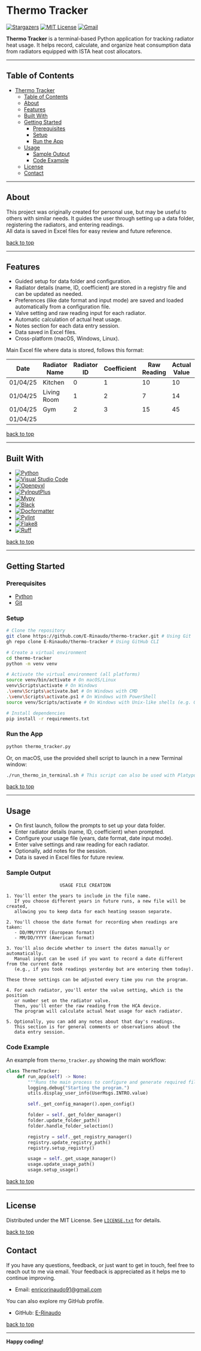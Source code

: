 # Thermo Tracker 

[![Stargazers][stars-shield]][stars-url]
[![MIT License][license-shield]][license-url]
[![Gmail][Gmail-shield]][Gmail-url]

**Thermo Tracker** is a terminal-based Python application for tracking radiator heat usage.
It helps record, calculate, and organize heat consumption data from radiators equipped with ISTA heat cost allocators.

---

## Table of Contents

- [Thermo Tracker](#thermo-tracker)
  - [Table of Contents](#table-of-contents)
  - [About](#about)
  - [Features](#features)
  - [Built With](#built-with)
  - [Getting Started](#getting-started)
    - [Prerequisites](#prerequisites)
    - [Setup](#setup)
    - [Run the App](#run-the-app)
  - [Usage](#usage)
    - [Sample Output](#sample-output)
    - [Code Example](#code-example)
  - [License](#license)
  - [Contact](#contact)

---

## About

This project was originally created for personal use, but may be useful to others with similar needs.
It guides the user through setting up a data folder, registering the radiators, and entering readings.  
All data is saved in Excel files for easy review and future reference.

[back to top](#thermo-tracker)

---

## Features

- Guided setup for data folder and configuration.
- Radiator details (name, ID, coefficient) are stored in a registry file and can be updated as needed.
- Preferences (like date format and input mode) are saved and loaded automatically from a configuration file.
- Valve setting and raw reading input for each radiator.
- Automatic calculation of actual heat usage.
- Notes section for each data entry session.
- Data saved in Excel files.
- Cross-platform (macOS, Windows, Linux).

Main Excel file where data is stored, follows this format:

| Date     | Radiator Name | Radiator ID | Coefficient | Raw Reading | Actual Value | Total | Valve Setting | Notes |
|----------|---------------|-------------|-------------|-------------|--------------|-------|---------------|-------|
| 01/04/25 | Kitchen       | 0           | 1           | 10          | 10           |       | 2             |       |
| 01/04/25 | Living Room   | 1           | 2           | 7           | 14           |       | 2.5           |       |
| 01/04/25 | Gym           | 2           | 3           | 15          | 45           |       | 3             |       |
| 01/04/25 |               |             |             |             |              | 69    |               |       |

[back to top](#thermo-tracker)

---

## Built With

- [![Python][Python-badge]][Python-url]
- [![Visual Studio Code][VSCode-badge]][VSCode-url]
- [![Openpyxl][Openpyxl-badge]][Openpyxl-url]
- [![PyInputPlus][PyInputPlus-badge]][PyInputPlus-url]
- [![Mypy][Mypy-badge]][Mypy-url]
- [![Black][Black-badge]][Black-url]
- [![Docformatter][Docformatter-badge]][Docformatter-url]
- [![Pylint][Pylint-badge]][Pylint-url]
- [![Flake8][Flake8-badge]][Flake8-url]
- [![Ruff][Ruff-badge]][Ruff-url]
  
[back to top](#thermo-tracker)

---

## Getting Started

### Prerequisites

- [Python][Python-download]
- [Git][Git-download]
  
### Setup

```bash
# Clone the repository
git clone https://github.com/E-Rinaudo/thermo-tracker.git # Using Git
gh repo clone E-Rinaudo/thermo-tracker # Using GitHub CLI

# Create a virtual environment
cd thermo-tracker
python -m venv venv

# Activate the virtual environment (all platforms)
source venv/bin/activate # On macOS/Linux
venv\Scripts\activate # On Windows
.\venv\Scripts\activate.bat # On Windows with CMD
.\venv\Scripts\activate.ps1 # On Windows with PowerShell
source venv/Scripts/activate # On Windows with Unix-like shells (e.g. Git Bash)

# Install dependencies
pip install -r requirements.txt
```

### Run the App

```bash
python thermo_tracker.py
```

Or, on macOS, use the provided shell script to launch in a new Terminal window:

```bash
./run_thermo_in_terminal.sh # This script can also be used with Platypus to create a standalone macOS app bundle. https://sveinbjorn.org/platypus
```

[back to top](#thermo-tracker)

---

## Usage

- On first launch, follow the prompts to set up your data folder.
- Enter radiator details (name, ID, coefficient) when prompted.
- Configure your usage file (years, date format, date input mode).
- Enter valve settings and raw reading for each radiator.
- Optionally, add notes for the session.
- Data is saved in Excel files for future review.

### Sample Output

```text
                    USAGE FILE CREATION

1. You'll enter the years to include in the file name.
   If you choose different years in future runs, a new file will be created,
   allowing you to keep data for each heating season separate.

2. You'll choose the date format for recording when readings are taken:
   - DD/MM/YYYY (European format)
   - MM/DD/YYYY (American format)

3. You'll also decide whether to insert the dates manually or automatically.
   Manual input can be used if you want to record a date different from the current date
   (e.g., if you took readings yesterday but are entering them today).

These three settings can be adjusted every time you run the program.

4. For each radiator, you'll enter the valve setting, which is the position
   or number set on the radiator valve.
   Then, you'll enter the raw reading from the HCA device.
   The program will calculate actual heat usage for each radiator.

5. Optionally, you can add any notes about that day's readings.
   This section is for general comments or observations about the
   data entry session.
```

### Code Example

An example from `thermo_tracker.py` showing the main workflow:

```py
class ThermoTracker:
    def run_app(self) -> None:
        """Runs the main process to configure and generate required files."""
        logging.debug("Starting the program.")
        utils.display_user_info(UserMsgs.INTRO.value)

        self._get_config_manager().open_config()

        folder = self._get_folder_manager()
        folder.update_folder_path()
        folder.handle_folder_selection()

        registry = self._get_registry_manager()
        registry.update_registry_path()
        registry.setup_registry()

        usage = self._get_usage_manager()
        usage.update_usage_path()
        usage.setup_usage()
```

[back to top](#thermo-tracker)

---

## License

Distributed under the MIT License. See [`LICENSE.txt`][license-url] for details.

[back to top](#thermo-tracker)

## Contact

If you have any questions, feedback, or just want to get in touch, feel free to reach out to me via email. Your feedback is appreciated as it helps me to continue improving.

- Email: <enricorinaudo91@gmail.com>  

You can also explore my GitHub profile.

- GitHub: [E-Rinaudo](https://github.com/E-Rinaudo)

[back to top](#thermo-tracker)

---

**Happy coding!**

<!-- SHIELDS -->
[stars-shield]: https://img.shields.io/github/stars/E-Rinaudo/thermo-tracker.svg?style=flat
[stars-url]: https://github.com/E-Rinaudo/thermo-tracker/stargazers
[license-shield]: https://img.shields.io/github/license/E-Rinaudo/thermo-tracker.svg?style=flat
[license-url]: https://github.com/E-Rinaudo/thermo-tracker/blob/main/LICENSE.txt
[Gmail-shield]: https://img.shields.io/badge/Gmail-D14836?style=flat&logo=gmail&logoColor=white
[Gmail-url]: mailto:enricorinaudo91@gmail.com

<!-- BADGES -->
[Python-badge]: https://img.shields.io/badge/python-3670A0?logo=python&logoColor=ffdd54&style=flat
[Python-url]: https://docs.python.org/3/
[VSCode-badge]: https://img.shields.io/badge/Visual%20Studio%20Code-007ACC?logo=visualstudiocode&logoColor=fff&style=flat
[VSCode-url]: https://code.visualstudio.com/docs
[Openpyxl-badge]: https://img.shields.io/badge/openpyxl-darkgreen?logo=python&logoColor=ffdd54&style=flat
[Openpyxl-url]: https://openpyxl.readthedocs.io/en/stable/
[PyInputPlus-badge]:https://img.shields.io/badge/PyInputPlus-4caf50?logo=python&logoColor=ffdd54&style=flat
[PyInputPlus-url]: https://pyinputplus.readthedocs.io/en/latest/
[Mypy-badge]: https://img.shields.io/badge/mypy-checked-blue?style=flat
[Mypy-url]: https://mypy.readthedocs.io/
[Black-badge]: https://img.shields.io/badge/code%20style-black-000000.svg
[Black-url]: https://black.readthedocs.io/en/stable/
[Pylint-badge]: https://img.shields.io/badge/linting-pylint-yellowgreen?style=flat
[Pylint-url]: https://pylint.readthedocs.io/
[Ruff-badge]: https://img.shields.io/endpoint?url=https://raw.githubusercontent.com/astral-sh/ruff/main/assets/badge/v2.json
[Ruff-url]: https://docs.astral.sh/ruff/tutorial/
[Flake8-badge]: https://img.shields.io/badge/linting-flake8-blue?style=flat
[Flake8-url]: https://flake8.pycqa.org/en/latest/
[Docformatter-badge]: https://img.shields.io/badge/formatter-docformatter-fedcba.svg
[Docformatter-url]: https://github.com/PyCQA/docformatter

<!-- PREREQUISITES LINKS -->
[Python-download]: https://www.python.org/downloads/
[Git-download]: https://git-scm.com
